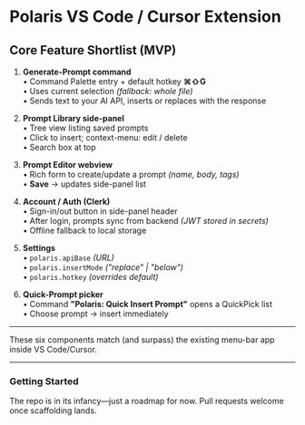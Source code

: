 # Polaris VS Code / Cursor Extension

## Core Feature Shortlist (MVP)

1. **Generate-Prompt command**  
   • Command Palette entry + default hotkey **⌘⇧G**  
   • Uses current selection *(fallback: whole file)*  
   • Sends text to your AI API, inserts or replaces with the response

2. **Prompt Library side-panel**  
   • Tree view listing saved prompts  
   • Click to insert; context-menu: edit / delete  
   • Search box at top

3. **Prompt Editor webview**  
   • Rich form to create/update a prompt *(name, body, tags)*  
   • **Save** → updates side-panel list

4. **Account / Auth (Clerk)**  
   • Sign-in/out button in side-panel header  
   • After login, prompts sync from backend *(JWT stored in secrets)*  
   • Offline fallback to local storage

5. **Settings**  
   • `polaris.apiBase` *(URL)*  
   • `polaris.insertMode` *("replace" | "below")*  
   • `polaris.hotkey` *(overrides default)*

6. **Quick-Prompt picker**  
   • Command **"Polaris: Quick Insert Prompt"** opens a QuickPick list  
   • Choose prompt → insert immediately

---

These six components match (and surpass) the existing menu-bar app inside VS Code/Cursor.

---

### Getting Started

The repo is in its infancy—just a roadmap for now. Pull requests welcome once scaffolding lands. 